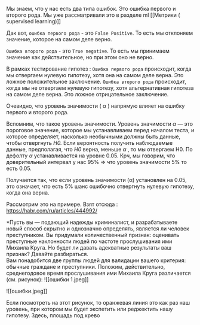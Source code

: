 Мы знаем, что у нас есть два типа ошибок. Это ошибка первого и второго рода. Мы уже рассматривали это в разделе ml [[Метрики ( supervised  learning)]] 

Дак вот, `ошибка первого рода` - это `False Positive`. То есть мы отклоняем значение, которое на самом деле верно. 

`Ошибка второго рода` - это `True negative`. То есть мы принимаем значение как действительное, но при этом оно не верно.  

В рамках тестирование гипотез : `Ошибка первого рода` происходит, когда мы отвергаем нулевую гипотезу, хотя она на самом деле верна. Это ложное положительное заключение. `Ошибка второго рода` происходит, когда мы не отвергаем нулевую гипотезу, хотя альтернативная гипотеза на самом деле верна. Это ложное отрицательное заключение.

Очевидно, что уровень значимости ( α ) напрямую влияет на ошибку первого и второго рода. 

Вспомним, что такое уровень значимости. Уровень значимости _α_ — это пороговое значение, которое мы устанавливаем перед началом теста, и которое определяет, насколько необычными должны быть данные, чтобы отвергнуть _H0._ Если вероятность получить наблюдаемые данные, предполагая, что _H0_ верна, меньше _α_ , то мы отвергаем H0. По дефолту _α_ устанавливается на уровне 0.05. Крч, мы говорим, что доверительный интервал у нас 95% => что уровень значимости 5% то есть 0.05.

Получается так, что если уровень значимости (α) установлен на 0.05, это означает, что есть 5% шанс ошибочно отвергнуть нулевую гипотезу, когда она верна.

Рассмотрим это на примере. Взят отсюда : https://habr.com/ru/articles/444992/

*Пусть вы — подающий надежды криминалист, и разрабатываете новый способ скрытно и однозначно определять, является ли человек преступником. Вы придумали количественный признак: оценивать преступные наклонности людей по частоте прослушивания ими Михаила Круга. Но будет ли давать адекватные результаты ваш признак? Давайте разбираться.  
Вам понадобится две группы людей для валидации вашего критерия: обычные граждане и преступники. Положим, действительно, среднегодовое время прослушивания ими Михаила Круга различается (см. рисунок):
![[ошибки 1.jpeg]]

![[ошибки.jpeg]]

Если посмотреть на этот рисунок, то оранжевая линия это как раз наш уровень, при котором мы будет экспетить или реджектить нашу гипотезу. Здесь, площадь под крево